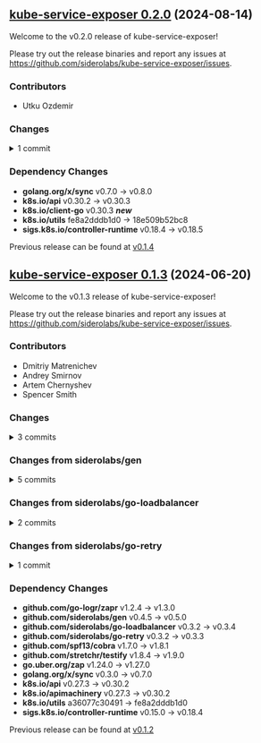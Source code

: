 ## [kube-service-exposer 0.2.0](https://github.com/siderolabs/kube-service-exposer/releases/tag/v0.2.0) (2024-08-14)

Welcome to the v0.2.0 release of kube-service-exposer!



Please try out the release binaries and report any issues at
https://github.com/siderolabs/kube-service-exposer/issues.

### Contributors

* Utku Ozdemir

### Changes
<details><summary>1 commit</summary>
<p>

* [`a09759e`](https://github.com/siderolabs/kube-service-exposer/commit/a09759e70e1c326738a2d403f1973b00ee16429c) fix: prevent the goroutine leak from lb health checks
</p>
</details>

### Dependency Changes

* **golang.org/x/sync**               v0.7.0 -> v0.8.0
* **k8s.io/api**                      v0.30.2 -> v0.30.3
* **k8s.io/client-go**                v0.30.3 **_new_**
* **k8s.io/utils**                    fe8a2dddb1d0 -> 18e509b52bc8
* **sigs.k8s.io/controller-runtime**  v0.18.4 -> v0.18.5

Previous release can be found at [v0.1.4](https://github.com/siderolabs/kube-service-exposer/releases/tag/v0.1.4)

## [kube-service-exposer 0.1.3](https://github.com/siderolabs/kube-service-exposer/releases/tag/v0.1.3) (2024-06-20)

Welcome to the v0.1.3 release of kube-service-exposer!



Please try out the release binaries and report any issues at
https://github.com/siderolabs/kube-service-exposer/issues.

### Contributors

* Dmitriy Matrenichev
* Andrey Smirnov
* Artem Chernyshev
* Spencer Smith

### Changes
<details><summary>3 commits</summary>
<p>

* [`03f8b87`](https://github.com/siderolabs/kube-service-exposer/commit/03f8b87d5b3a1c98ff339fa41a0c84ca174b6741) fix: bump healthcheck timeouts to 1 second in the loadbalancer
* [`b26b137`](https://github.com/siderolabs/kube-service-exposer/commit/b26b1374a2eb54ea94fb108540285dd02d8401ea) chore: enable github actions with rekres
* [`a69cf80`](https://github.com/siderolabs/kube-service-exposer/commit/a69cf800dea586ed27c32507d7dba92d919b82d9) chore: add no-op github workflow
</p>
</details>

### Changes from siderolabs/gen
<details><summary>5 commits</summary>
<p>

* [`7654108`](https://github.com/siderolabs/gen/commit/7654108fe6ae15d4765584342709bc0bced6b3d6) chore: add hashtriemap implementation
* [`8485864`](https://github.com/siderolabs/gen/commit/84858640dc9c3032219380885283b995d4f2b0d1) chore: optimize maps.Values and maps.Keys
* [`238baf9`](https://github.com/siderolabs/gen/commit/238baf95e228d40f9f5b765b346688c704052715) chore: add typesafe `SyncMap` and bump stuff
* [`efca710`](https://github.com/siderolabs/gen/commit/efca710d509e6088d7a1a825bd49317df1427639) chore: add `FilterInPlace` method to maps and update module
* [`36a3ae3`](https://github.com/siderolabs/gen/commit/36a3ae312ce03876b2c961a1bcb4ef4c221593d7) feat: update module
</p>
</details>

### Changes from siderolabs/go-loadbalancer
<details><summary>2 commits</summary>
<p>

* [`0639758`](https://github.com/siderolabs/go-loadbalancer/commit/0639758a06785c0c8c65e18774b81d85ab40acdf) chore: bump deps
* [`aab4671`](https://github.com/siderolabs/go-loadbalancer/commit/aab4671fae0d14662a8d7167829c8c6725d28b38) chore: rekres, update dependencies
</p>
</details>

### Changes from siderolabs/go-retry
<details><summary>1 commit</summary>
<p>

* [`23b6fc2`](https://github.com/siderolabs/go-retry/commit/23b6fc21e54e702f324dbdd2576b6c7c60fb7bd5) fix: provider modern error unwrapping
</p>
</details>

### Dependency Changes

* **github.com/go-logr/zapr**                v1.2.4 -> v1.3.0
* **github.com/siderolabs/gen**              v0.4.5 -> v0.5.0
* **github.com/siderolabs/go-loadbalancer**  v0.3.2 -> v0.3.4
* **github.com/siderolabs/go-retry**         v0.3.2 -> v0.3.3
* **github.com/spf13/cobra**                 v1.7.0 -> v1.8.1
* **github.com/stretchr/testify**            v1.8.4 -> v1.9.0
* **go.uber.org/zap**                        v1.24.0 -> v1.27.0
* **golang.org/x/sync**                      v0.3.0 -> v0.7.0
* **k8s.io/api**                             v0.27.3 -> v0.30.2
* **k8s.io/apimachinery**                    v0.27.3 -> v0.30.2
* **k8s.io/utils**                           a36077c30491 -> fe8a2dddb1d0
* **sigs.k8s.io/controller-runtime**         v0.15.0 -> v0.18.4

Previous release can be found at [v0.1.2](https://github.com/siderolabs/kube-service-exposer/releases/tag/v0.1.2)

